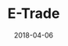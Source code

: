 ---
date: 2018-04-06
title: E-Trade
company: Design Language
link: http://etrade.design/
image: ./images/etrade.jpg
description: A unified aesthetic plays a key role in making E-Trade a connected, engaging and meaningful experience. Through the Design Language, our experiences are differentiated, easy to use and easy to comprehend.

---